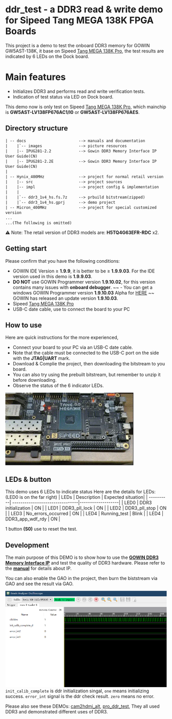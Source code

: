 # ddr_test - a DDR3 read & write demo for Sipeed Tang MEGA 138K FPGA Boards

This project is a demo to test the onboard DDR3 memory for GOWIN GW5AST-138K, it base on Sipeed [Tang MEGA 138K Pro](https://wiki.sipeed.com/hardware/en/tang/tang-mega-138k/mega-138k-pro.html), the test results are indicated by 6 LEDs on the Dock board.

# Main features

- Initializes DDR3 and performs read and write verification tests.
- Indication of test status via LED on Dock board.

This demo now is only test on Sipeed [Tang MEGA 138K Pro](https://wiki.sipeed.com/hardware/en/tang/tang-mega-138k/mega-138k-pro.html), which mainchip is **GW5AST-LV138FP676AC1/l0** or **GW5AST-LV138FP676AES**.   

## Directory structure

```
| -- docs                       --> manuals and documentation   
|    |`-- images                --> picture resources  
|    |-- IPUG281-2.2            --> Gowin DDR3 Memory Interface IP User Guide(CN)
|    |-- IPUG281-2.2E           --> Gowin DDR3 Memory Interface IP User Guide(CN)
|
| -- Hynix_400MHz               --> project for normal retail version
|    |-- src                    --> project sources 
|    |-- impl                   --> project config & implementation 
|    |
|    |`-- ddr3_1v4_hs.fs.7z     --> prbuild bitstream(zipped)                       
|    |`-- ddr3_1v4_hs.gprj      --> demo project
| -- Micron_400MHz              --> project for special customized version
...
...(The following is omitted)

```
⚠️ Note: The retail version of DDR3 models are: **H5TQ4G63EFR-RDC** x2.

## Getting start
Please confirm that you have the following conditions:
- GOWIN IDE Version ≥ **1.9.9**, it is better to be ≥ **1.9.9.03**. For the IDE version used in this demo is **1.9.9.03**.
- **DO NOT** use GOWIN Programmer version **1.9.10.02**, for this version contains many issues with **onboard debugger**.
~~ - You can get a windows GOWIN Programmer version **1.9.10.03** Alpha for [HERE](https://api.dl.sipeed.com/shareURL/TANG/programmer) ~~ GOWIN has released an update version **1.9.10.03**.
- Sipeed [Tang MEGA 138K Pro](https://wiki.sipeed.com/hardware/en/tang/tang-mega-138k/mega-138k-pro.html)
- USB-C date cable, use to connect the board to your PC 

## How to use

Here are quick instructions for the more experienced,
- Connect your board to your PC via an USB-C date cable. 
- Note that the cable must be connected to the USB-C port on the side with the **JTAG|UART** mark.
- Download & Complie the project, then downloading the bitstream to you board.
- You can also try using the prebuilt bitstream, but remember to unzip it before downloading.
- Observe the status of the 6 indicator LEDs.

<img src="./docs/images/ddr_test_138K-Pro.webp" width=400>

## LEDs & button

This demo uses 6 LEDs to indicate status 
Here are the details for LEDs:(LED0 is on the far right)
| LEDs      | Description                     | Expected situation|
| ----------| --------------------------------|-------------------|
| LED0      |  DDR3 initialization            | ON                |
| LED1      |  DDR3_pll_lock                  | ON                |
| LED2      |  DDR3_pll_stop                  | ON                |
| LED3      |  No_errors_occurred             | ON                |
| LED4      |  Running_test                   | Blink             |
| LED4      |  DDR3_app_wdf_rdy               | ON                |

1 button **(S0)** use to reset the test.  

## Development

The main purpose of this DEMO is to show how to use the **[GOWIN DDR3 Memory Interface IP](https://www.gowinsemi.com/en/support/ip_detail/14/)** and test the quality of DDR3 hardware. Please refer to the **[manual](./docs/IPUG281-2.2E.pdf)** for details about IP.

You can also enable the GAO in the project, then burn the biststream via GAO and see the result via GAO.

![ddr_test](../.assets/ddr_test.png)
`init_calib_complete` is ddr initialization singal, `one` means initializing success.
`error_int` signal is the ddr check result. `zero` means no error.

Please also see these DEMOs: [cam2hdmi_alt](../cam2hdmi_alt/), [pro_ddr_test](../pro_ddr_test/), They all used DDR3 and demonstrated different uses of DDR3.